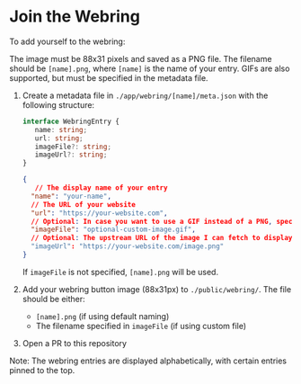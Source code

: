 
# Join the Webring

To add yourself to the webring:

The image must be 88x31 pixels and saved as a PNG file. The filename should be `[name].png`, where `[name]` is the name of your entry. GIFs are also supported, but must be specified in the metadata file.

1. Create a metadata file in `./app/webring/[name]/meta.json` with the following structure:
   ```typescript
   interface WebringEntry {
      name: string;
      url: string;
      imageFile?: string;
      imageUrl?: string;
   }
   ```
   ```json
   {
      // The display name of your entry
     "name": "your-name",
     // The URL of your website
     "url": "https://your-website.com",
     // Optional: In case you want to use a GIF instead of a PNG, specify the filename here
     "imageFile": "optional-custom-image.gif",
     // Optional: The upstream URL of the image I can fetch to display in the webring
     "imageUrl": "https://your-website.com/image.png"
   }
   ```
   If `imageFile` is not specified, `[name].png` will be used.

2. Add your webring button image (88x31px) to `./public/webring/`. The file should be either:
   - `[name].png` (if using default naming)
   - The filename specified in `imageFile` (if using custom file)

3. Open a PR to this repository

Note: The webring entries are displayed alphabetically, with certain entries pinned to the top.